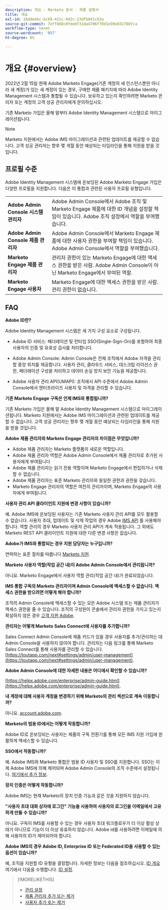 ```yaml
---
description: 개요 - Marketo 문서 - 제품 설명서
title: 개요
exl-id: 18ddeebc-bc89-411c-9d2c-23df6841cb3a
source-git-commit: 7eff888c0fdebf31da4706f70d1e99e8327807ca
workflow-type: tm+mt
source-wordcount: '957'
ht-degree: 0%

---
```


# 개요 {#overview}

2022년 2월 15일 현재 Adobe Marketo Engage(기존 계정의 새 인스턴스뿐만 아니라 새 계정)가 있는 새 계정이 있는 경우, 구매한 제품 패키지에 따라 Adobe Identity Management 시스템과 통합될 수 있습니다. 보유하고 있는지 확인하려면 Marketo 관리자 또는 계정의 고객 성공 관리자에게 문의하십시오.

기존 Marketo 가입은 올해 말부터 Adobe Identity Management 시스템으로 마이그레이션됩니다.

>[!NOTE]
>
>Marketo 지원에서는 Adobe IMS 마이그레이션과 관련된 업데이트를 제공할 수 없습니다. 고객 성공 관리자는 향후 몇 개월 동안 예상되는 타임라인을 통해 지원을 받을 것입니다.

## 프로필 수준

Adobe Identity Management 시스템에 온보딩된 Adobe Marketo Engage 가입은 다양한 프로필을 지원합니다. 다음은 이 통합과 관련된 사용자 프로필 유형입니다.

<table>
 <tr>
  <td><strong>Adobe Admin Console 시스템 관리자</strong></td>
  <td>Adobe Admin Console에서 Adobe 조직 및 Marketo Engage 제품에 대한 ID 개념을 설정할 책임이 있습니다. Adobe 조직 설정에서 역할을 부여했습니다.</td>
 </tr>
 <tr>
  <td><strong>Adobe Admin Console 제품 관리자</strong></td>
  <td>Adobe Admin Console에서 Marketo Engage 제품에 대한 사용자 권한을 부여할 책임이 있습니다. Adobe Admin Console에서 역할을 부여했습니다.</td>
 </tr>
 <tr>
  <td><strong>Marketo Engage 제품 관리자</strong></td>
  <td>관리자 권한이 있는 Marketo Engage에 대한 액세스 권한을 받은 사람. Adobe Admin Console이 아닌 Marketo Engage에서 부여된 역할.</td>
 </tr>
 <tr>
  <td><strong>Marketo Engage 사용자</strong></td>
  <td>Marketo Engage에 대한 액세스 권한을 받은 사람. 관리 권한이 없습니다.</td>
 </tr>
</table>

## FAQ

**Adobe ID란?**

Adobe Identity Management 시스템은 세 가지 구성 요소로 구성됩니다.

* Adobe ID 서비스: 페더레이션 및 런타임 SSO(Single-Sign-On)를 포함하여 최종 사용자의 인증 및 유효성 검사를 처리합니다.

* Adobe Admin Console: Admin Console은 전체 조직에서 Adobe 자격을 관리할 중앙 위치를 제공합니다. 사용자 관리, 클라우드 서비스, 데스크탑 라이선스 권한, 페더레이션 구성을 처리하고 데이터 손실 방지 보안 기능을 제공합니다.

* Adobe 사용자 관리 API(UMAPI): 조직에서 API 수준에서 Adobe Admin Console에서 엔터프라이즈 사용자 및 자격을 관리할 수 있습니다.

**기존 Marketo Engage 구독은 언제 IMS와 통합됩니까?**

기존 Marketo 가입은 올해 말 Adobe Identity Management 시스템으로 마이그레이션됩니다. Marketo 지원에서는 Adobe IMS 마이그레이션과 관련된 업데이트를 제공할 수 없습니다. 고객 성공 관리자는 향후 몇 개월 동안 예상되는 타임라인을 통해 지원을 받을 것입니다.

**Adobe 제품 관리자와 Marketo Engage 관리자의 차이점은 무엇입니까?**

* Adobe 제품 관리자는 Marketo 플랫폼의 새로운 역할입니다.
* Adobe 제품 관리자 역할은 Adobe Admin Console에서 제품 관리자로 추가된 사용자에게 부여됩니다
* Adobe 제품 관리자는 읽기 전용 역할이며 Marketo Engage에서 편집하거나 삭제할 수 없습니다.
* Adobe 제품 관리자는 표준 Marketo 관리자와 동일한 권한과 권한을 갖습니다.
* Marketo Engage 관리자의 역할은 여전히 관리자이며, Marketo Engage의 사용자에게 부여됩니다.

**사용자 관리 API 클라이언트 지원에 변경 사항이 있습니까?**

예. Adobe IMS에 온보딩된 사용자는 기존 Marketo 사용자 관리 API를 모두 활용할 수 없습니다. 사용자 초대, 업데이트 및 삭제 작업의 경우 Adobe [IMS API](https://www.adobe.io/apis/experienceplatform/umapi-new.html) 를 사용해야 합니다. 역할 관리의 경우 Marketo 사용자 관리 API가 계속 적용됩니다. 그 외에도 Marketo REST API 클라이언트 지원에 대한 다른 변경 사항은 없습니다.

**Adobe가 IMS와 통합되는 경우 지원 담당자는 누구입니까?**

연락하는 표준 절차를 따릅니다 [Marketo 지원](https://nation.marketo.com/t5/support/ct-p/Support).

**Marketo 사용자 역할(작업 공간 내)이 Adobe Admin Console에서 관리됩니까?**

아니요. Marketo Engage에서 사용자 역할 관리(작업 공간 내)가 완료되었습니다.

**IMS 통합 구독의 Marketo 관리자이며 Admin Console에 액세스할 수 없습니다. 액세스 권한을 받으려면 어떻게 해야 합니까?**

조직의 Admin Console에 액세스할 수 있는 모든 Adobe 시스템 또는 제품 관리자가 액세스 권한을 줄 수 있습니다. 조직의 구성원이 콘솔에서 관리자 권한을 가지고 있는지 확실하지 않은 경우 [고객 지원 Adobe](https://helpx.adobe.com/contact.html).

**관리자는 어떻게 Marketo Sales Connect에 사용자를 추가합니까?**

Sales Connect Admin Console에 제품 카드가 있을 경우 사용자를 추가/관리하는 데 Admin Console을 사용하지 않아야 합니다. 관리자는 다음 링크를 통해 Marketo Sales Connect를 통해 사용자를 관리할 수 있습니다. [https://toutapp.com/next#settings/admin/user-management](https://toutapp.com/next#settings/admin/user-management).

**Adobe Admin Console에 대한 자세한 내용은 어디에서 확인할 수 있습니까?**

[https://helpx.adobe.com/enterprise/admin-guide.html](https://helpx.adobe.com/enterprise/admin-guide.html).

**내 계정에 대해 사용자 계정을 변경하기 위해 Marketo의 관리 섹션으로 계속 이동합니까?**

아니요. [account.adobe.com](https://account.adobe.com).

**Marketo의 범용 ID에서는 어떻게 작동합니까?**

Adobe ID로 온보딩되는 사용자는 제품의 구독 전환기를 통해 모든 IMS 지원 가입에 원활하게 액세스할 수 있습니다.

**SSO에서 작동합니까?**

예. Adobe IMS와 Marketo 통합은 범용 ID 사용자 및 SSO를 지원합니다. SSO는 이제 Adobe IMS에 의해 제어되며 Adobe Admin Console의 조직 수준에서 설정됩니다. [여기에서 추가 정보](https://helpx.adobe.com/enterprise/using/set-up-identity.html).

**장치 인증은 어떻게 작동합니까?**

Adobe IMS는 현재 Marketo의 장치 인증 기능과 같은 것을 지원하지 않습니다.

**&quot;사용자 초대 대화 상자에 로그인&quot; 기능을 사용하여 사용자의 로그인을 이메일에서 고유하게 만들 수 있습니까?**

아니요. 구독이 IMS를 사용할 수 있는 경우 사용자 초대 워크플로우가 더 이상 활성 상태가 아니므로 기능이 더 이상 유효하지 않습니다. Adobe id를 사용하려면 이메일에 의해 사용자의 ID가 제어되어야 합니다.

**Adobe IMS의 경우 Adobe ID, Enterprise ID 또는 Federated ID을 사용할 수 있는 옵션이 있습니까?**

예, 조직을 지원할 ID 유형을 결정합니다. 자세한 정보는 다음을 참조하십시오. [ID 개요](https://helpx.adobe.com/enterprise/using/identity.html) 여기에서 다음을 수행합니다. [ID 설정](https://helpx.adobe.com/enterprise/using/set-up-identity.html).

>[!MORELIKETHIS]
>
>* [관리 설정](/help/marketo/product-docs/administration/marketo-with-adobe-identity/admin-setup.md)
>* [제품 관리자 추가 또는 제거](/help/marketo/product-docs/administration/marketo-with-adobe-identity/add-or-remove-a-product-admin.md)
>* [사용자 추가 또는 제거](/help/marketo/product-docs/administration/marketo-with-adobe-identity/add-or-remove-a-user.md)

